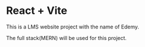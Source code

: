 # React + Vite

This is a LMS website project with the name of Edemy.


The full stack(MERN) will be used for this project.